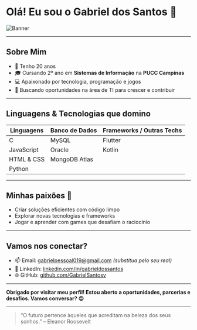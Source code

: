 # Olá! Eu sou o Gabriel dos Santos 👋

![Banner](https://img.shields.io/badge/Status-Em%20busca%20de%20oportunidades-blue)

---

## Sobre Mim

- 🎂 Tenho 20 anos  
- 🎓 Cursando 2º ano em **Sistemas de Informação** na **PUCC Campinas**  
- 💻 Apaixonado por tecnologia, programação e jogos  
- 🚀 Buscando oportunidades na área de TI para crescer e contribuir  

---

## Linguagens & Tecnologias que domino

| Linguagens             | Banco de Dados             | Frameworks / Outras Techs  |
|-----------------------|----------------------------|----------------------------|
| C                     | MySQL                      | Flutter                    |
| JavaScript            | Oracle                     | Kotlin                     |
| HTML & CSS            | MongoDB Atlas              |                            |
| Python                |                            |                            |

---

## Minhas paixões 💙

- Criar soluções eficientes com código limpo  
- Explorar novas tecnologias e frameworks  
- Jogar e aprender com games que desafiam o raciocínio  

---

## Vamos nos conectar?

- 📫 Email: gabrielpessoal019@gmail.com *(substitua pelo seu real)*  
- 💼 LinkedIn: [linkedin.com/in/gabrieldossantos](https://linkedin.com/in/gabrieldossantos)  
- 🌐 GitHub: [github.com/GabrielSantosv]([https://github.com/GabrielSantosv](https://github.com/GabrielSantosv/))  

---

**Obrigado por visitar meu perfil! Estou aberto a oportunidades, parcerias e desafios. Vamos conversar? 😉**

---

> “O futuro pertence àqueles que acreditam na beleza dos seus sonhos.” – Eleanor Roosevelt
